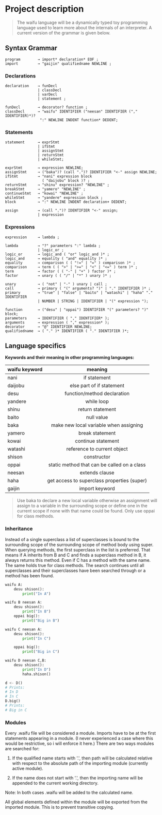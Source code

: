 # Project description

> The waifu language will be a dynamically typed toy programming language used to learn more about the internals of an interpreter.
> A current version of the grammar is given below.

## Syntax Grammar

```ebnf
program        → import* declaration* EOF ;
import         → "gaijin" qualifiedname NEWLINE ;
```

### Declarations

```ebnf
declaration    → funDecl
               | classDecl
               | varDecl
               | statement ;

funDecl        → decorator? function ;
classDecl      → "waifu" IDENTIFIER ("neesan" IDENTIFIER ("," IDENTIFIER)*)?
                ":" NEWLINE INDENT function* DEDENT;
```

[comment]: <> (after varDecl and statements instead of NEWLINE tokens i should probably also allow EOF tokens aswell.)

### Statements

```ebnf
statement      → exprStmt
               | ifStmt
               | assignStmt
               | returnStmt
               | whileStmt;

exprStmt       → expression NEWLINE;
assignStmt     → ("baka")? (call ".")? IDENTIFIER "<-" assign NEWLINE;
ifStmt         → "nani" expression block
                 ( "daijobu" block )? ;
returnStmt     → "shinu" expression? "NEWLINE" ;
breakStmt      → "yamero" "NEWLINE" ;
continueStmt   → "kowai" "NEWLINE" ;
whileStmt      → "yandere" expression block ;
block          → ":" NEWLINE INDENT declaration+ DEDENT;

assign         → (call ".")? IDENTIFIER "<-" assign;
               | expression
```

### Expressions

```ebnf
expression     → lambda ;

lambda         → "?" parameters ":" lambda ;
               | logic_or ;
logic_or       → logic_and ( "or" logic_and )* ;
logic_and      → equality ( "and" equality )* ;
equality       → comparison ( ( "!=" | "=" ) comparison )* ;
comparison     → term ( ( ">" | ">=" | "<" | "<=" ) term )* ;
term           → factor ( ( "-" | "+" ) factor )* ;
factor         → unary ( ( "/" | "*" ) unary )* ;

unary          → ( "not" | "-" ) unary | call ;
call           → primary ( "(" arguments? ")" | "." IDENTIFIER )* ;
primary        → "true" | "false" | "baito" | "watashi" | "haha" "." IDENTIFIER
               | NUMBER | STRING | IDENTIFIER | "(" expression ");

function       → ("desu" | "oppai") IDENTIFIER "(" parameters? ")" block;
parameters     → IDENTIFIER ( "," IDENTIFIER* );
arguments      → expression ( "," expression* );
decorator      → "@" IDENTIFIER NEWLINE;
qualifiedname  → ( "." )* IDENTIFIER ( "." IDENTIFIER )*;
```

## Language specifics

**Keywords and their meaning in other programming languages:**

| waifu keyword |                   meaning                   |
| ------------- | :-----------------------------------------: |
| nani          |                if statement                 |
| daijobu       |          else part of if statement          |
| desu          |         function/method declaration         |
| yandere       |                 while loop                  |
| shinu         |              return statement               |
| baito         |                 null value                  |
| baka          |   make new local variable when assigning    |
| yamero        |               break statement               |
| kowai         |             continue statement              |
| watashi       |         reference to current object         |
| shison        |                 constructor                 |
| oppai         | static method that can be called on a class |
| neesan        |               extends clause                |
| haha          | get access to superclass properties (super) |
| gaijin        |               import keyword                |

> Use baka to declare a new local variable otherwise an assignment will assign to a variable in the surrounding scope or define one
> in the current scope if none with that name could be found.
> Only use oppai for class methods.

### Inheritance

Instead of a single superclass a list of superclasses is bound to the surrounding scope of the surrounding scope of method body using super.
When querying methods, the first superclass in the list is preferred. That means if A inherits from B and C and finds a superclass method in B, it always returns this method. Even if C has a method with the same name. The same holds true for class methods. The search continues until all superclasses and their superclasses have been searched through or a method has been found.

```python
waifu A:
    desu shison():
        print("In A")

waifu B neesan A:
    desu shison():
        print("In B")
    oppai big():
        print("Big in B")

waifu C neesan A:
    desu shison():
        print("In C")

    oppai big():
        print("Big in C")

waifu D neesan C,B:
    desu shison():
        print("In D")
        haha.shison()

d <- D()
# Prints:
# In D
# In C
D.big()
# Prints:
# Big in C
```

### Modules

Every .waifu file will be considered a module.
Imports have to be at the first statements appearing in a module.
(I never experienced a case where this would be restrictive, so i will enforce it here.)
There are two ways modules are searched for:

1. If the qualified name starts with '.', then path will be calculated relative with respect to the absolute path of the importing module (currently active module).

2. If the name does not start with '.', then the importing name will be appended to the current working directory.

Note: In both cases .waifu will be added to the calculated name.

All global elements defined within the module will be exported from the imported module. This is to prevent transitive copying.
